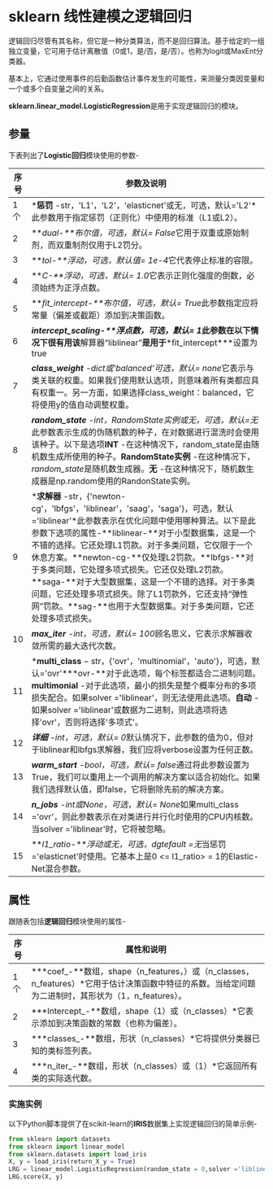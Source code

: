 # sklearn 线性建模之逻辑回归

逻辑回归尽管有其名称，但它是一种分类算法，而不是回归算法。基于给定的一组独立变量，它可用于估计离散值（0或1，是/否，是/否）。也称为logit或MaxEnt分类器。

基本上，它通过使用事件的后勤函数估计事件发生的可能性，来测量分类因变量和一个或多个自变量之间的关系。

**sklearn.linear_model.LogisticRegression**是用于实现逻辑回归的模块。

## 参量

下表列出了**Logistic回归**模块使用的参数-

| 序号 | 参数及说明                                                   |
| ---- | ------------------------------------------------------------ |
| 1个  | ***惩罚** -str，'L1'，'L2'，'elasticnet'或无，可选，默认='L2'*此参数用于指定惩罚（正则化）中使用的标准（L1或L2）。 |
| 2    | ***dual-**布尔值，可选，默认= False*它用于双重或原始制剂，而双重制剂仅用于L2罚分。 |
| 3    | ***tol-**浮动，可选，默认值= 1e-4*它代表停止标准的容限。     |
| 4    | ***C-**浮动，可选，默认= 1.0*它表示正则化强度的倒数，必须始终为正浮点数。 |
| 5    | ***fit_intercept-**布尔值，可选，默认= True*此参数指定应将常量（偏差或截距）添加到决策函数。 |
| 6    | ***intercept_scaling-**浮点数，可选，默认= 1*此参数在以下情况下很有用该**解算器“liblinear”**是用于***fit_intercept\***设置为true |
| 7    | ***class_weight** -dict或'balanced'可选，默认= none*它表示与类关联的权重。如果我们使用默认选项，则意味着所有类都应具有权重一。另一方面，如果选择class_weight：balanced，它将使用y的值自动调整权重。 |
| 8    | ***random_state** -int，RandomState实例或无，可选，默认=无*此参数表示生成的伪随机数的种子，在对数据进行混洗时会使用该种子。以下是选项**INT** -在这种情况下，random_state是由随机数生成所使用的种子。**RandomState实例** -在这种情况下，*random_state*是随机数生成器。**无** -在这种情况下，随机数生成器是np.random使用的RandonState实例。 |
| 9    | ***求解器** -str，{'newton-cg'，'lbfgs'，'liblinear'，'saag'，'saga'}，可选，默认='liblinear'*此参数表示在优化问题中使用哪种算法。以下是此参数下选项的属性-**liblinear-**对于小型数据集，这是一个不错的选择。它还处理L1罚款。对于多类问题，它仅限于一个休息方案。**newton-cg-**仅处理L2罚款。**lbfgs-**对于多类问题，它处理多项式损失。它还仅处理L2罚款。**saga-**对于大型数据集，这是一个不错的选择。对于多类问题，它还处理多项式损失。除了L1罚款外，它还支持“弹性网”罚款。**sag-**也用于大型数据集。对于多类问题，它还处理多项式损失。 |
| 10   | ***max_iter** -int，可选，默认= 100*顾名思义，它表示求解器收敛所需的最大迭代次数。 |
| 11   | ***multi_class** − str，{'ovr'，'multinomial'，'auto'}，可选，默认='ovr'***ovr-**对于此选项，每个标签都适合二进制问题。**multimonial** -对于此选项，最小的损失是整个概率分布的多项损失配合。如果solver ='liblinear'，则无法使用此选项。**自动** -如果solver ='liblinear'或数据为二进制，则此选项将选择'ovr'，否则将选择'多项式'。 |
| 12   | ***详细** -int，可选，默认= 0*默认情况下，此参数的值为0，但对于liblinear和lbfgs求解器，我们应将verbose设置为任何正数。 |
| 13   | ***warm_start** -bool，可选，默认= false*通过将此参数设置为True，我们可以重用上一个调用的解决方案以适合初始化。如果我们选择默认值，即false，它将删除先前的解决方案。 |
| 14   | ***n_jobs** -int或None，可选，默认= None*如果multi_class ='ovr'，则此参数表示在对类进行并行化时使用的CPU内核数。当solver ='liblinear'时，它将被忽略。 |
| 15   | ***l1_ratio-**浮动或无，可选，dgtefault =无*当惩罚='elasticnet'时使用。它基本上是0 <= l1_ratio> = 1的Elastic-Net混合参数。 |

## 属性

跟随表包括**逻辑回归**模块使用的属性-

| 序号 | 属性和说明                                                   |
| ---- | ------------------------------------------------------------ |
| 1个  | ***coef_-**数组，shape（n_features，）或（n_classes，n_features）*它用于估计决策函数中特征的系数。当给定问题为二进制时，其形状为（1，n_features）。 |
| 2    | ***Intercept_-**数组，shape（1）或（n_classes）*它表示添加到决策函数的常数（也称为偏差）。 |
| 3    | ***classes_-**数组，形状（n_classes）*它将提供分类器已知的类标签列表。 |
| 4    | ***n_iter_-**数组，形状（n_classes）或（1）*它返回所有类的实际迭代数。 |

### 实施实例

以下Python脚本提供了在scikit-learn的**IRIS**数据集上实现逻辑回归的简单示例-

```python
from sklearn import datasets
from sklearn import linear_model
from sklearn.datasets import load_iris
X, y = load_iris(return_X_y = True)
LRG = linear_model.LogisticRegression(random_state = 0,solver ='liblinear',multi_class='auto').fit(X, y)
LRG.score(X, y)
```
